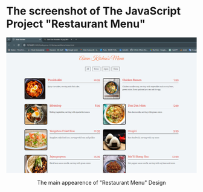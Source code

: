 # The screenshot of The JavaScript Project "Restaurant Menu"

<p align="center">
 <img src="https://github.com/kadirtuna/html-css-javascript-practices/blob/main/Images/Kodluyoruz-JS-RestaurantMenu-Project.PNG">
</img>
</p>
<p align="center">The main appearence of "Restaurant Menu" Design</p>
